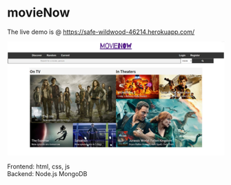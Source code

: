 # movieNow

The live demo is @ https://safe-wildwood-46214.herokuapp.com/

![Image of Yaktocat](https://github.com/yejieyi/movieNow/blob/master/images/movienow.png)

Frontend: html, css, js  
Backend: Node.js MongoDB
